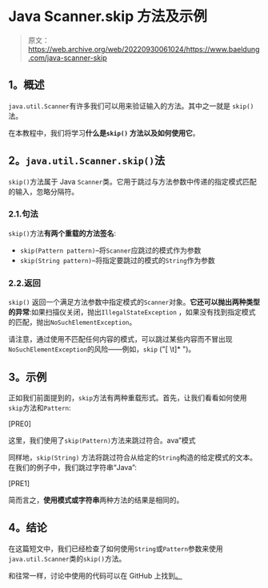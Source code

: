 # Java Scanner.skip 方法及示例

> 原文：<https://web.archive.org/web/20220930061024/https://www.baeldung.com/java-scanner-skip>

## **1。概述**

`java.util.Scanner`有许多我们可以用来验证输入的方法。其中之一就是 `skip()`法。

在本教程中，我们将学习**什么是`skip()` 方法以及如何使用它**。

## **2。`java.util.Scanner.skip()`法**

`skip()`方法属于 Java `Scanner`类。它用于跳过与方法参数中传递的指定模式匹配的输入，忽略分隔符。

### 2.1.句法

`skip()`方法**有两个重载的方法签名**:

*   `skip(Pattern pattern)`–将`Scanner`应跳过的模式作为参数
*   `skip(String pattern)`–将指定要跳过的模式的`String`作为参数

### 2.2.返回

`skip()` 返回一个满足方法参数中指定模式的`Scanner`对象。**它还可以抛出两种类型的异常**:如果扫描仪关闭，抛出`IllegalStateException` ，如果没有找到指定模式的匹配，抛出`NoSuchElementException`。

请注意，通过使用不匹配任何内容的模式，可以跳过某些内容而不冒出现`NoSuchElementException`的风险——例如，`skip` ("[ \t]* ")。

## **3。示例**

正如我们前面提到的，`skip`方法有两种重载形式。首先，让我们看看如何使用`skip`方法和`Pattern`:

[PRE0]

这里，我们使用了`skip(Pattern)`方法来跳过符合。ava”模式

同样地，`skip(String)` 方法将跳过符合从给定的`String`构造的给定模式的文本。在我们的例子中，我们跳过字符串“Java”:

[PRE1]

简而言之，**使用模式或字符串**两种方法的结果是相同的。

## **4。结论**

在这篇短文中，我们已经检查了如何使用`String`或`Pattern`参数来使用`java.util.Scanner`类的`skip()`方法。

和往常一样，讨论中使用的代码可以在 GitHub 上找到[。](https://web.archive.org/web/20220529155700/https://github.com/eugenp/tutorials/tree/master/core-java-modules/core-java-io-4)
